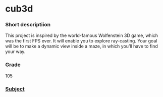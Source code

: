 # cub3d

### Short descriptiion
This project is inspired by the world-famous Wolfenstein 3D game, which was the first FPS ever. It will enable you to explore ray-casting. Your goal will be to make a dynamic view inside a maze, in which you’ll have to find your way.

### Grade
105

### [Subject](en.subject.pdf)
